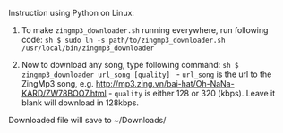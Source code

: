 Instruction using Python on Linux:

  1. To make `zingmp3_downloader.sh` running everywhere, run following code:
    ```sh
    $ sudo ln -s path/to/zingmp3_downloader.sh /usr/local/bin/zingmp3_downloader
    ```

  2. Now to download any song, type following command:
    ```sh
    $ zingmp3_downloader url_song [quality]
    ```
    - `url_song` is the url to the ZingMp3 song, e.g. http://mp3.zing.vn/bai-hat/Oh-NaNa-KARD/ZW78BOO7.html
    - `quality` is either 128 or 320 (kbps). Leave it blank will download in 128kbps.
  
  Downloaded file will save to ~/Downloads/
